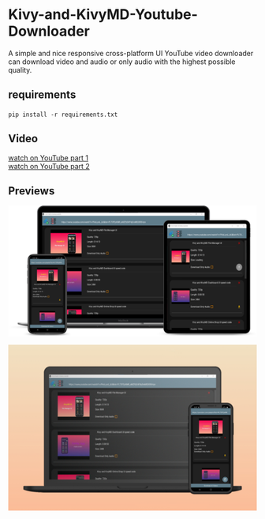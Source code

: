 # Kivy-and-KivyMD-Youtube-Downloader

A simple and nice responsive cross-platform UI YouTube video downloader can download video and audio or only audio with the highest possible quality.


## requirements

`pip install -r requirements.txt`  

## Video
[watch on YouTube part 1 ](https://youtu.be/QFu6nMjN5tg)    
[watch on YouTube part 2 ](https://youtu.be/CmDPNSMpoQo)

## Previews 

![Screenshot](AppScreenshot_1.png)   
   
   






![Screenshot](AppScreenshot_2.jpeg)

 
          
   
    

